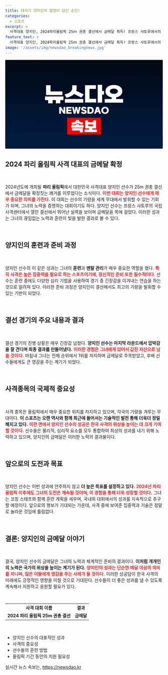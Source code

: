 ```yaml
---
title: 태극기 양지인의 열정이 담긴 순간!
categories:
  - 스포츠
excerpt: >
  사격대표 양지인, 2024파리올림픽 25ｍ 권총 결선에서 금메달 획득! 프랑스 샤토루에서의 감동 순간을 함께하세요!
feature_text: >
  사격대표 양지인, 2024파리올림픽 25ｍ 권총 결선에서 금메달 획득! 프랑스 샤토루에서의 감동 순간을 함께하세요!
image: '/assets/img/newsdao_breakingnews.jpg'
---
```


<p><img src="/assets/img/newsdao_breakingnews.jpg" alt="bookingtag 속보" /></p>

<h2 data-ke-size="size26">2024 파리 올림픽 사격 대표의 금메달 확정</h2>

<p data-ke-size="size16">&nbsp;</p>

<p>2024년도에 개최될 <b>파리 올림픽</b>에서 대한민국 사격대표 양지인 선수가 25m 권총 결선에서 금메달을 확정짓는 쾌거를 이루었다는 소식이다. <b><span style="color: #ee2323;">이번 대회는 양지인 선수에게 매우 중요한 의미를 가진다.</span></b> 이 대회는 선수의 기량을 세계 무대에서 발휘할 수 있는 기회가 되며, 그녀의 노력을 증명하는 대회이기도 하다. 양지인 선수는 프랑스 샤토루의 국립사격센터에서 열린 결선에서 뛰어난 실력을 보이며 금메달을 목에 걸었다. 이러한 성과는 그녀의 끊임없는 노력과 훈련이 빛을 발한 결과로 볼 수 있다.</p>

<p data-ke-size="size16">&nbsp;</p>

<h2 data-ke-size="size26">양지인의 훈련과 준비 과정</h2>

<p data-ke-size="size16">&nbsp;</p>

<p>양지인 선수의 이 같은 성과는 그녀의 <b>훈련</b>과 <b>멘탈 관리</b>가 매우 중요한 역할을 했다. <b><span style="color: #ee2323;">특히 사격은 높은 집중력을 필요로 하는 스포츠이기에, 정신적인 준비 또한 필수적이다.</span></b> 선수는 훈련 중에도 다양한 심리 기법을 사용하여 경기 중 긴장감을 이겨내는 연습을 하는 것으로 알려져 있다. 이러한 준비 과정은 양지인이 결선에서도 최고의 기량을 발휘할 수 있는 기반이 되었다.</p>

<p data-ke-size="size16">&nbsp;</p>

<h2 data-ke-size="size26">결선 경기의 주요 내용과 결과</h2>

<p data-ke-size="size16">&nbsp;</p>

<p>결선 경기의 진행 상황은 매우 긴장감 넘쳤다. <b>양지인 선수는 마지막 라운드에서 압박감을 잘 견디며 최종 결과를 만들어냈다.</b> <b><span style="color: #ee2323;">이러한 경험은 그녀에게 있어서 값진 자산으로 남을 것이다.</span></b> 마침내 그녀는 전체 순위에서 1위를 차지하며 금메달로 주목받았고, 후배 선수들에게도 큰 영감을 주는 계기가 되었다.</p>

<p data-ke-size="size16">&nbsp;</p>

<h2 data-ke-size="size26">사격종목의 국제적 중요성</h2>

<p data-ke-size="size16">&nbsp;</p>

<p>사격 종목은 올림픽에서 매우 중요한 위치를 차지하고 있으며, 각국의 기량을 겨루는 무대이다. <b>이 스포츠는 오랜 역사와 함께 최근에 들어서는 기술적인 발전 통해 더욱더 정밀해지고 있다.</b> <b><span style="color: #ee2323;">이런 면에서 양지인 선수의 성공은 한국 사격의 위상을 높이는 데 크게 기여할 것이다.</span></b> 선수들은 물리적, 심리적 요소를 모두 통합하여 최상의 성과를 내기 위해 노력하고 있으며, 양지인의 금메달은 이러한 노력의 결과물이다.</p>

<p data-ke-size="size16">&nbsp;</p>

<h2 data-ke-size="size26">앞으로의 도전과 목표</h2>

<p data-ke-size="size16">&nbsp;</p>

<p>양지인 선수는 이번 성과에 안주하지 않고 <b>더 높은 목표를 설정하고 있다.</b> <b><span style="color: #ee2323;">2024년 파리 올림픽 이후에도 그녀의 도전은 계속될 것이며, 이 경험을 통해 더욱 성장할 것이다.</span></b> 그녀는 코칭 스태프와 함께 훈련 계획을 세우며, 국내외 대회에서의 성과를 지속적으로 추구할 예정이다. 앞으로의 행보가 기대되는 가운데, 사격 중에 보여준 집중력과 기술은 정말로 놀라운 것임에 틀림없다.</p>

<p data-ke-size="size16">&nbsp;</p>

<h2 data-ke-size="size26">결론: 양지인의 금메달 이야기</h2>

<p data-ke-size="size16">&nbsp;</p>

<p>결국, 양지인 선수의 금메달은 그녀의 노력과 체계적인 준비의 결과이다. <b>이처럼 개개인의 노력은 국가의 위상을 높이는 계기가 된다.</b> <b><span style="color: #ee2323;">양지인의 성과는 단순한 메달 이상의 의미를 지니며, 많은 이들에게 영감을 주는 사례가 될 것이다.</span></b> 이러한 성공담이 한국 사격의 미래에도 긍정적인 영향을 미칠 것으로 기대된다. 선수들이 더 좋은 성과를 낼 수 있도록 계속해서 지원하고 응원할 필요가 있다.</p>

<p data-ke-size="size16">&nbsp;</p>

<table>
    <tr>
        <td style="text-align: center; height: 17px;"><b>사격 대회 이름</b></td>
        <td style="text-align: center; height: 17px;"><b>결과</b></td>
    </tr>
    <tr>
        <td style="text-align: center; height: 17px;"><b>2024 파리 올림픽 25m 권총 결선</b></td>
        <td style="text-align: center; height: 17px;"><b>금메달</b></td>
    </tr>
</table>

<p data-ke-size="size16">&nbsp;</p>

<ul>
    <li>양지인 선수의 대표적인 성과</li>
    <li>사격의 중요성</li>
    <li>선수들의 훈련 방법</li>
    <li>올림픽 기간 동안의 지원 필요성</li>
</ul>
실시간 뉴스 속보는, <a href="https://newsdao.kr" rel="dofollow">https://newsdao.kr</a>



